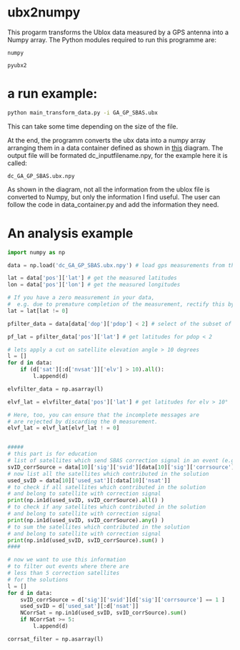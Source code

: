 # ubx2numpy

This progarm transforms the Ublox data measured by a GPS antenna into a Numpy array. The Python modules required to run this programme are:
~~~
numpy
~~~

~~~
pyubx2
~~~

# a run example:
``` sh
python main_transform_data.py -i GA_GP_SBAS.ubx
```

This can take some time depending on the size of the file. 

At the end, the programm converts the ubx data into a numpy array arranging them in a data container defined as shown in [this](https://github.com/sciqader/ubx2numpy/blob/main/diagram.jpeg) diagram. The output file will be formated dc_inputfilename.npy, for the example here it is called:

```
dc_GA_GP_SBAS.ubx.npy
```

As shown in the diagram, not all the information from the ublox file is converted to Numpy, but only the information I find useful. The user can follow the code in data_container.py and add the information they need.

# An analysis example


``` python
import numpy as np

data = np.load('dc_GA_GP_SBAS.ubx.npy') # load gps measurements from the data container

lat = data['pos']['lat'] # get the measured latitudes
lon = data['pos']['lon'] # get the measured longitudes

# If you have a zero measurement in your data, 
#  e.g. due to premature completion of the measurement, rectify this by:
lat = lat[lat != 0]

pfilter_data = data[data['dop']['pdop'] < 2] # select of the subset of data with a pdop value < 2

pf_lat = pfilter_data['pos']['lat'] # get latitudes for pdop < 2

# lets apply a cut on satellite elevation angle > 10 degrees
l = []
for d in data:
	if (d['sat'][:d['nvsat']]['elv'] > 10).all():
		l.append(d)

elvfilter_data = np.asarray(l)

elvf_lat = elvfilter_data['pos']['lat'] # get latitudes for elv > 10°

# Here, too, you can ensure that the incomplete messages are 
# are rejected by discarding the 0 measurement.
elvf_lat = elvf_lat[elvf_lat ! = 0]


#####
# this part is for education
# list of satellites which send SBAS correction signal in an event (e.g. event #10)
svID_corrSource = data[10]['sig']['svid'][data[10]['sig']['corrsource'] == 1]
# now list all the satellites which contributed in the solution
used_svID = data[10]['used_sat'][:data[10]['nsat']]
# to check if all satellites which contributed in the solution
# and belong to satellite with correction signal
print(np.in1d(used_svID, svID_corrSource).all() )
# to check if any satellites which contributed in the solution
# and belong to satellite with correction signal
print(np.in1d(used_svID, svID_corrSource).any() )
# to sum the satellites which contributed in the solution
# and belong to satellite with correction signal
print(np.in1d(used_svID, svID_corrSource).sum() )
####

# now we want to use this information
# to filter out events where there are 
# less than 5 correction satellites 
# for the solutions
l = []
for d in data:
	svID_corrSource = d['sig']['svid'][d['sig']['corrsource'] == 1 ]
	used_svID = d['used_sat'][:d['nsat']]
	NCorrSat = np.in1d(used_svID, svID_corrSource).sum()
	if NCorrSat >= 5:
		l.append(d)

corrsat_filter = np.asarray(l)
```


